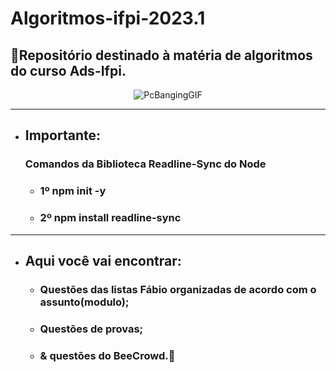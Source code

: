 # Algoritmos-ifpi-2023.1
## 📂Repositório destinado à matéria de algoritmos do curso Ads-Ifpi.

<div align="center">

![PcBangingGIF](https://user-images.githubusercontent.com/106448108/236649979-5446e23e-05a0-4881-a82d-7aded7f02dd9.gif)

</div>

---
+ ## Importante: 
     ### Comandos da Biblioteca Readline-Sync do Node
     - ### 1º npm init -y
     - ### 2º npm install readline-sync
---
+ ## Aqui você vai encontrar:
     - ### Questões das listas Fábio organizadas de acordo com o assunto(modulo);
     - ### Questões de provas;
     - ### & questões do BeeCrowd.🐝
